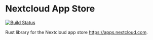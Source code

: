 # Nextcloud App Store

[![Build Status](https://travis-ci.org/ChristophWurst/nextcloud_appstore.svg?branch=master)](https://travis-ci.org/ChristophWurst/nextcloud_appstore)

Rust library for the Nextcloud app store https://apps.nextcloud.com.
